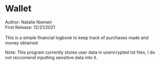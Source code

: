 # Wallet
Author: Natalie Niemeir </br>
First Release: 12/21/2021 </br> </br>
This is a simple financial logbook to keep track of purchases made and money obtained

Note: This program currently stores user data in unencrypted txt files, I do not reccomend inputting sensitive data into it.
